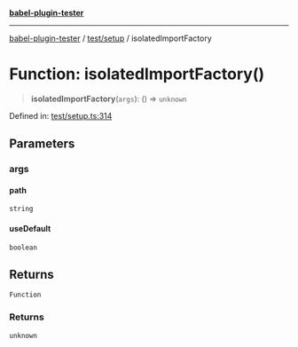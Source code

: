 [**babel-plugin-tester**](../../../README.md)

***

[babel-plugin-tester](../../../README.md) / [test/setup](../README.md) / isolatedImportFactory

# Function: isolatedImportFactory()

> **isolatedImportFactory**(`args`): () => `unknown`

Defined in: [test/setup.ts:314](https://github.com/Xunnamius/babel-plugin-tester/blob/91349cafb3cefac8248e86580feec53bd082321e/test/setup.ts#L314)

## Parameters

### args

#### path

`string`

#### useDefault

`boolean`

## Returns

`Function`

### Returns

`unknown`
